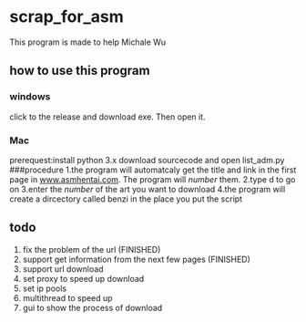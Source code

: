 # scrap_for_asm
This program is made to help Michale Wu
## how to use this program
### windows
click to the release and download exe. Then open it.
### Mac
prerequest:install python 3.x
download sourcecode and open list_adm.py
###procedure
1.the program will automatcaly get the title and link in the first page in www.asmhentai.com. The program will *number* them.
2.type d to go on
3.enter the *number* of the art you want to download
4.the program will create a dircectory called benzi in the place you put the script
## todo
1. fix the problem of the url (FINISHED)
2. support get information from the next few pages (FINISHED)
3. support url download
4. set proxy to speed up download
5. set ip pools
6. multithread to speed up
7. gui to show the process of download
 
